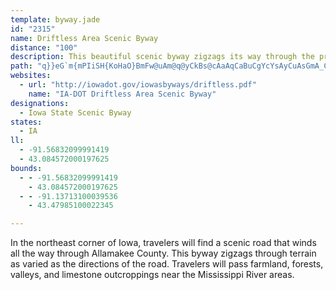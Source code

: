 ```yaml
---
template: byway.jade
id: "2315"
name: Driftless Area Scenic Byway
distance: "100"
description: This beautiful scenic byway zigzags its way through the preglacial landscape in extreme northeastern Iowa.
path: "q}}eG`m{mPIiSH{KoHaO}BmFw@uAm@q@yCkBs@cAaAqCaBuCgYcYsAyCuAsGmA_CyA{AuAq@mDYyzAaAmC]sCmBwAkCe@aCYuCNkFrEwPfBuNIgH_AmDyCsFiCmG_IcYuAiC}AqBmFuDcCwDwHiRU_@s@{CUmB?yCDgATkAvA_F~AgEvAaDjAsBzJ{M~AyCnNmj@d@mD?mA[mEwD}YeAsCw@eAu@u@yAq@s@QuQ_@cAQoCaB}@oAq@}Aw@yC}C{RU}BOyCCaDj@}e@L{BbDsQRuB^_ITu@_@y@k@wBgAuHiFiTc@yAe@gAsByCmFmFgGyHyAgAwAe@yF{@qI_AiAFsA^sC~AcA^eARiA@gBMcIaB}De@sAg@sA}AwHkLgBcDeAaCmEuLy@wAeAiA_YoVwMqRmBqB_BgAcEgBsCe@kG_@\\uYIkVCsAKeAyAyEGmAfDwU`FaRd@{BJcAGoEDkBDm@XaAb@}@xCoEzL}PrC_CdBs@jV_HnMgEpBkAf@k@z@}Ab@iA|@aDb@_CjBiU|@gJfI{b@^eAr@kAjGuHlJuNd@eANaANsB?mBUeBkAyBcCiFuD_UWcEPaDv@kDvByDjEsF~G{K|Ao@dLK|DF|Ay@^y@TkANcEuAi@cAm@oOgMuGgFWIwCwCaAyAmAmCm@uBWkCScVi@kCs@sBcB{BcBaAiA[l@{AhAaArEcCn@a@rAwAfB{EVmADmEGs@YmA}FgO{FiPeAyCi@aCOgBIaIUeEm@sCsAmCoEuG_LgO}GmI}CaFoCmHs@y@gEmAnLc`@zMyd@rAsF~@oC`HeHlC{B~A_AxAyAz@yAfC{F|A_H`@mAhBaAbDkA|DeDhAmAVyA?gAi@gDcAeDUqAIoA@gBl@mFb@}HY}GbEqGxBaBpAaBVwAHgBeBf@}IgDgAMqIwCiCP_A^sN`MqIlJ_Ad@gG?_Cn@sBVwBEsBg@mP{GgCoAqEoFuBkB{Ao@_CYeMBcJ\\wSzDoCGgDa@cEw@gDmA{IsFoEsDy@_BcU{r@oDmKk@m@lAmElA}FdCyM`CaLn@_CbAyBzAcClEsDYw@qBgDwA{C}B_IsGkXsAwDoN_Qo@sA_@}Am@oDBaNNuMGmKWsBcAyE_D{Je@sBCoPYiDo@_ByAyBy@qB}@aGu@_ByBuA}Am@oA_BDc@Is@Cy@ReAbAuDH_CEaAsAcEIoAAqE`A_Zb@{Gp@qE`@{A~CoJh@_CEwASiA}AkDkAyAgAq@yGsBcAo@mCqCi@yBO{B`AyLPiGOkCc@mBoBiDoA}@sEGwAWmImCqMyFuJsEeAu@w@s@_CwEsBaBiAsAy@{BS}AeAoBmB_B_AkAgBmGkAkCyAs@qEy@eAeA}@aCu@aA_B}Ac@s@YaALqB?mASyAYaAw@m@oCUiAg@}AqBkB{G}@iC{CwEwBmCcAmBYgBKgKSyAaHgQyCuF_BkB}CgCsByBuBmDmA_C]{AKsAJgCl@eEJgCU_CoAuCqGeK|CuDnOyHpAeBl@oAb@kBJkCCuEeAcKu@yEcAgDcDsGcAmC[gBOyBCcCNgC~C}NRqCBoDOqCYgBcDuQsAuE_Re`@aFoRo@mDO{DNwHXiGh@wE~@gD|A{ClGaIvDyGgAaCcFaGaIoI}FkHmHmKwCoGoB_DyO}SiAqAmCgBqAQy_@a@cBM{C}@_CaAkEuDqBeDo@qAsBaFo@pAgBzEyAlCkArAkEjDeEzBqBj@sE^o@Py@l@i@j@aDtFu@~AOx@OtA?pAn@hMEdASdA_@z@eIxLeArAsCfAyCrCaLhNeOrLkAlAkA`Ce@jBy@~E}Fn`@mDpf@GrJGx@_@zAmEtFc@jBDb[E`Bc@pAUd@_@R_AR{JGqAZk@\\iAlA}CrGo@z@iAp@i@LcCP}Y?i@Le@Vq@`AQrACr\\KjA_@lAs@bAs@L{PD?xXc@pJsD~Ts@rDOrAa@~Ic@bDgInZYxAOpBm@`aC}WByDLcA|PI~CN`FR~Bn@|CfEpO^vBNbC?ly@Iz^KfGi@`P?fCDvB\\zDzBnQNpBH|Co@`XEnEDpD^xDrA|Hj@lCxYb|ATlDJdEEfEc@fFcFjVe@vD]tD_A`TYzJE`CE|a@GrCUxCmBbP}Jjw@E|@n@pXR`F^`FfKfcAJrDHbXE|ZDxDX`KjGhtADdGIfFi@lGyEzd@g@lJE`uAKbI_@xCYxAoQ`k@sApDcBtC_BjBcR|NsBpBcDrE_DpGaExKo@dDWtDKzSJrBVrAl@nBtAbCjK|ObClExA`FZlCDjDA`l@y@~wED~SGlV}TIyq@PmFy@uAg@wAi@mEmDyAgBcCmEgIcSoCsD{DgD}BsAiEwAcfAuRsDiAmFmC_]mTeYaQqPkJkQ_LaIoFiAkAyAeCcBgEcEgYiB_KsCmIiCoFaA_BaCaHqEw\\_@eFmBiPeAuEs@kBiBsDsQwOyByEy@kCiAmGYiFiAk\\K{Fo@_Ng@{Du@oDyAeEcBsD[SmGgK{BaFiBaIgCaTaBcKgCuL_@eC_@sDy@mMOuDMmHX{KbAmPN{DLmD?uGw@_j@KyCYoCm@kDyCgJsFoNgC{HgC{J{CiOsBuGcAiCiAsBoByCqGiIsAmCwAkDg@gBy@{Ei@mE_Dk\\aAmHwGo\\_@mAu@aBi@m@}A}AsAg@oBa@eGKiAOmBi@sC}CeAgB_BsD_@mCUoDo@qe@HgFbAaL?yAGgAy@yFOyBH}IIwBUaB}AqF[gBK_BGyBR_CHaDCaBJ_CL_AXkAtAuEXaBDiAEaD_@oC]iA{CoFe@sA]}ASoDBmDMyBa@aCaCmH_@sBOeBYiOcCkYe@kDiAaFcByDcB{Eu@yDiAoPqL_cAYkF?oCHgBz@gLHmC?kCi@gPEmE?}BNiDd@iFxAiHrAeEpKcV|@yCd@kCx@kIbAuNTyFDsIEmMm@sZ?_Cb@gQ?oAEgAy@}HQ{DByEZ}I?qCImA]sC[sA_BgFSy@SqCFaF`AoJNmDEuu@MeAm@{BgHzDcD~BmEpB_GhEkUpTmK~MmKrHoBhBsOtP{JnMwHzImLnQaB~AySxLiBfBmBlCqKtQiAlAeM~EuM`EiFpBmAx@kDzCcKbN_B|AmDtC{SnLqFlEkJ`K{IxMcBrCsBnByB|@}CTm[cDsBK}EXmDx@gHxB{PfImBn@}@NoQfAuARsAXiQxFgKzE{C~A{LrHeCfAeEv@iJ@cBL_g@zLaF~BaM`HcMxHyBxA{KtIm^tUw@p@gBvBg@hA{H|VuAlDmBxBcAx@o_@bRmJxFmTvLcBdBsCfGe@x@gUzg@_DrGq@`AuApAbB~DlLxVdBpHl@zE`BnFhErJlBfGbBxDx@dAt@r@vBrAfJtBbBbAbA`AzAlBXp@fBjCzAlAxAr@rCx@zBlAbAx@dArAxBzDh@|AvAfHdArEvJbVn@fAbAlAx@v@bB`A`MvDvD|ArBpB~AdDpDnLtBzDvEtGtBxEtG|P~BdKrBlFpBtC`BdBnMnKxCpD|@~AbBvDfKfYrBfE|HvLtFzLjBpC|AfBvAjAhOrKp@t@t@rAXfAHt@?fBO~AYfA[j@}@`AmAr@qBp@eFn@cBh@uAr@mBfBmAjBeAlCsAfFyAxIc@nEUxEIlIAvPHzGd@vChHjTpDxHbClC|BrAnM~CzD~C`B|AbFrGhAjAnAt@|An@hB`@vAJ|Az@fA|@pBtCnCxG}BfIaDfHoD~EqIzH}GtFaF`DcHpCcClBmBpCi@lAy@`Cg@rEGpABtBxBj^hDd^x@`Fn@|Bt@rB|@~AzDjGnDvFdF`HlFnIdFfHpFxEhBpAtJhFhBrBl@lA|@vCzEhVr@zGhAjSF~AF`FOxE?zDZxFBdCYtLSrCu@~F_A|D_@pAeJhUYt@k@xCSdBEdBQhQWtCc@bB{@zBgBvBs@h@wHdDeAlAs@jA_AfCYrAOpBHzFXdB^rAj@lAfB~BnBlAfFdApKhBpGn@bBZdBbAhAbAzAjCp@fC^jDn@zLBhFIxD{@l`@KbAWfAsAlDeCpCuAr@mAZyKbCaBr@g@d@y@bAy@xAi@~AqIbYi@zBw@jFQdEEzBF~CV~Cd@fD^fBx@fCtIzUdAfERnDh@|[D`BNd@"
websites: 
  - url: "http://iowadot.gov/iowasbyways/driftless.pdf"
    name: "IA-DOT Driftless Area Scenic Byway"
designations: 
  - Iowa State Scenic Byway
states: 
  - IA
ll: 
  - -91.56832099991419
  - 43.084572000197625
bounds: 
  - - -91.56832099991419
    - 43.084572000197625
  - - -91.13713100039536
    - 43.47985100022345

---
```


<p>In the northeast corner of Iowa, travelers will find a scenic road that winds all the way through Allamakee County.  This byway zigzags through terrain as varied as the directions of the road.  Travelers will pass farmland, forests, valleys, and limestone outcroppings near the Mississippi River areas.  </p>